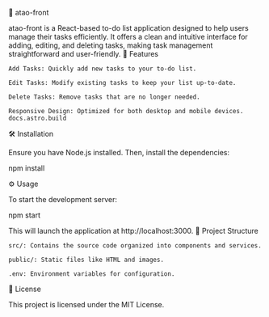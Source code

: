 📝 atao-front

atao-front is a React-based to-do list application designed to help users manage their tasks efficiently. It offers a clean and intuitive interface for adding, editing, and deleting tasks, making task management straightforward and user-friendly.
🚀 Features

    Add Tasks: Quickly add new tasks to your to-do list.

    Edit Tasks: Modify existing tasks to keep your list up-to-date.

    Delete Tasks: Remove tasks that are no longer needed.

    Responsive Design: Optimized for both desktop and mobile devices.
    docs.astro.build

🛠️ Installation

Ensure you have Node.js installed. Then, install the dependencies:

npm install

⚙️ Usage

To start the development server:

npm start

This will launch the application at http://localhost:3000.
📁 Project Structure

    src/: Contains the source code organized into components and services.

    public/: Static files like HTML and images.

    .env: Environment variables for configuration.

📄 License

This project is licensed under the MIT License.
